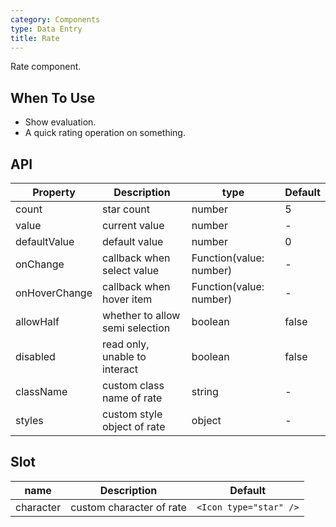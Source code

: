 ```yaml
---
category: Components
type: Data Entry
title: Rate
---
```


Rate component.

## When To Use

- Show evaluation.
- A quick rating operation on something.

## API

| Property        | Description           | type               | Default       |
|------------|----------------|-------------------|-------------|
| count    | star count | number | 5 |
| value | current value | number | - |
| defaultValue | default value | number | 0 |
| onChange | callback when select value | Function(value: number) | - |
| onHoverChange | callback when hover item | Function(value: number) | - |
| allowHalf | whether to allow semi selection   | boolean | false |
| disabled | read only, unable to interact | boolean | false |
| className | custom class name of rate | string | - |
| styles | custom style object of rate | object | - |

## Slot

| name        | Description           | Default       |
|------------|----------------|-------------|
| character    | custom character of rate | `<Icon type="star" />`
